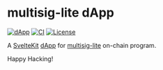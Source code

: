 # multisig-lite dApp

[![dApp](https://img.shields.io/badge/dApp-black.svg?logo=Vercel)](https://multisig-lite.vercel.app)
[![CI](https://github.com/keithnoguchi/multisig-lite/actions/workflows/ci.yml/badge.svg)](https://github.com/keithnoguchi/multisig-lite/actions)
[![License](https://img.shields.io/badge/license-Apache--2.0_OR_MIT-blue.svg)](https://github.com/keithnoguchi/multisig-lite)

[sveltekit]: https://kit.svelte.dev/
[dapp]: https://multisig-lite.vercel.app/
[multisig-lite]: ../../programs/multisig-lite/README.md

A [SvelteKit] [dApp] for [multisig-lite] on-chain program.

Happy Hacking!
